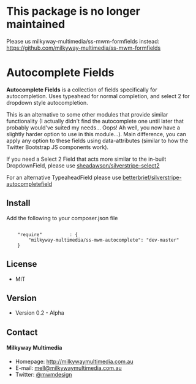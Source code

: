 # This package is no longer maintained
Please us milkyway-multimedia/ss-mwm-formfields instead: https://github.com/milkyway-multimedia/ss-mwm-formfields

Autocomplete Fields
======
**Autocomplete Fields** is a collection of fields specifically for autocompletion. Uses typeahead for normal completion, and select 2 for dropdown style autocompletion.

This is an alternative to some other modules that provide similar functionality (I actually didn't find the autocomplete one until later that probably would've suited my needs... Oops! Ah well, you now have a slightly harder option to use in this module...). Main difference, you can apply any option to these fields using data-attributes (similar to how the Twitter Bootstrap JS components work).

If you need a Select 2 Field that acts more similar to the in-built DropdownField, please use [sheadawson/silverstripe-select2](https://github.com/sheadawson/silverstripe-select2)

For an alternative TypeaheadField please use [betterbrief/silverstripe-autocompletefield](https://github.com/BetterBrief/silverstripe-autocompletefield)

## Install
Add the following to your composer.json file

```

    "require"          : {
		"milkyway-multimedia/ss-mwm-autocomplete": "dev-master"
	}

```

## License 
* MIT

## Version 
* Version 0.2 - Alpha

## Contact
#### Milkyway Multimedia
* Homepage: http://milkywaymultimedia.com.au
* E-mail: mell@milkywaymultimedia.com.au
* Twitter: [@mwmdesign](https://twitter.com/mwmdesign "mwmdesign on twitter")
